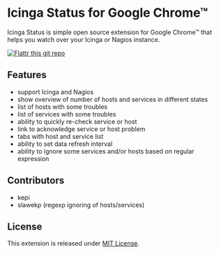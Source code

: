 Icinga Status for Google Chrome™
================================

Icinga Status is simple open source extension for Google Chrome™ that helps you watch over your Icinga or Nagios instance.

[![Flattr this git repo](http://api.flattr.com/button/flattr-badge-large.png)](https://flattr.com/thing/381395/Icinga-Chromed-Status)

Features
--------

- support Icinga and Nagios
- show overview of number of hosts and services in different states
- list of hosts with some troubles
- list of services with some troubles
- ability to quickly re-check service or host
- link to acknowledge service or host problem
- tabs with host and service list
- ability to set data refresh interval
- ability to ignore some services and/or hosts based on regular expression

Contributors
------------
- kepi
- slawekp (regexp ignoring of hosts/services)


License
-------

This extension is released under [MIT License](http://github.com/kepi/IcingaChromedStatus/blob/master/MIT-LICENSE.txt).

